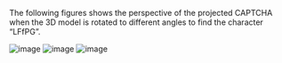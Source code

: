 

The following figures shows the perspective of the projected CAPTCHA when the 3D model is rotated to different angles to find the character “LFfPG”.

![image](https://github.com/Shymstem/IAS/assets/106162323/901e76f2-7b6e-4c30-9a73-cc9f15a58f53)
![image](https://github.com/Shymstem/IAS/assets/106162323/cc579919-8413-4eb9-b0f6-b93011c2b039)
![image](https://github.com/Shymstem/IAS/assets/106162323/14c63566-37af-482e-85b1-a2225911ac47)
